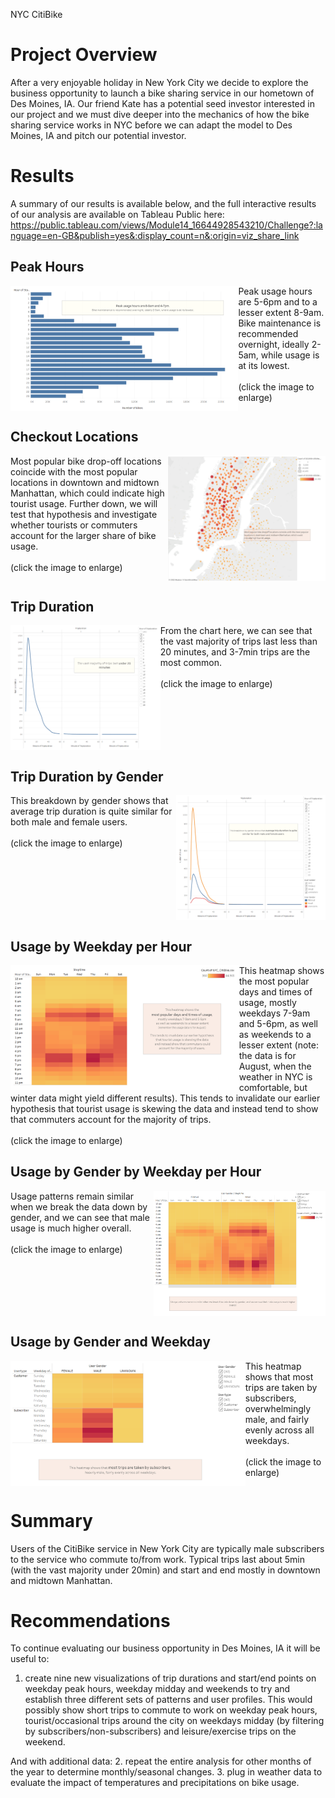 NYC CitiBike

# Project Overview

After a very enjoyable holiday in New York City we decide to explore the business opportunity to launch a bike sharing service in our hometown of Des Moines, IA. Our friend Kate has a potential seed investor interested in our project and we must dive deeper into the mechanics of how the bike sharing service works in NYC before we can adapt the model to Des Moines, IA and pitch our potential investor.


# Results

A summary of our results is available below, and the full interactive results of our analysis are available on Tableau Public here:
https://public.tableau.com/views/Module14_16644928543210/Challenge?:language=en-GB&publish=yes&:display_count=n&:origin=viz_share_link

## Peak Hours
<img align='left' src='Resources/Peak_Hours.png' height='200'>
Peak usage hours are 5-6pm and to a lesser extent 8-9am. Bike maintenance is recommended overnight, ideally 2-5am, while usage is at its lowest.
<br><br>
(click the image to enlarge)
<br clear="left"/>

## Checkout Locations
<img align='right' src='Resources/Checkout_Locations.png' height='200'>
Most popular bike drop-off locations coincide with the most popular locations in downtown and midtown Manhattan, which could indicate high tourist usage. Further down, we will test that hypothesis and investigate whether tourists or commuters account for the larger share of bike usage.
<br><br>
(click the image to enlarge)
<br clear="right"/>

## Trip Duration
<img align='left' src='Resources/Trip_Duration.png' height='200'>
From the chart here, we can see that the vast majority of trips last less than 20 minutes, and 3-7min trips are the most common.
<br><br>
(click the image to enlarge)
<br clear="left"/>

## Trip Duration by Gender
<img align='right' src='Resources/Duration_by_Gender.png' height='200'>
This breakdown by gender shows that average trip duration is quite similar for both male and female users.
<br><br>
(click the image to enlarge)
<br clear="right"/>

## Usage by Weekday per Hour
<img align='left' src='Resources/Weekday_per_Hour.png' height='200'>
This heatmap shows the most popular days and times of usage, mostly weekdays 7-9am and 5-6pm, as well as weekends to a lesser extent (note: the data is for August, when the weather in NYC is comfortable, but winter data might yield different results). This tends to invalidate our earlier hypothesis that tourist usage is skewing the data and instead tend to show that commuters account for the majority of trips.
<br><br>
(click the image to enlarge)
<br clear="left"/>

## Usage by Gender by Weekday per Hour
<img align='right' src='Resources/Gender_by_Weekday_per_Hour.png' height='200'>
Usage patterns remain similar when we break the data down by gender, and we can see that male usage is much higher overall.
<br><br>
(click the image to enlarge)
<br clear="right"/>

## Usage by Gender and Weekday
<img align='left' src='Resources/Trips_by_Gender_and_Weekday.png' height='200'>
This heatmap shows that most trips are taken by subscribers, overwhelmingly male, and fairly evenly across all weekdays.
<br><br>
(click the image to enlarge)
<br clear="left"/>


# Summary
Users of the CitiBike service in New York City are typically male subscribers to the service who commute to/from work. Typical trips last about 5min (with the vast majority under 20min) and start and end mostly in downtown and midtown Manhattan.


# Recommendations
To continue evaluating our business opportunity in Des Moines, IA it will be useful to:
1. create nine new visualizations of trip durations and start/end points on weekday peak hours, weekday midday and weekends to try and establish three different sets of patterns and user profiles. This would possibly show short trips to commute to work on weekday peak hours, tourist/occasional trips around the city on weekdays midday (by filtering by subscribers/non-subscribers) and leisure/exercise trips on the weekend.

And with additional data:
2. repeat the entire analysis for other months of the year to determine monthly/seasonal changes.
3. plug in weather data to evaluate the impact of temperatures and precipitations on bike usage.
